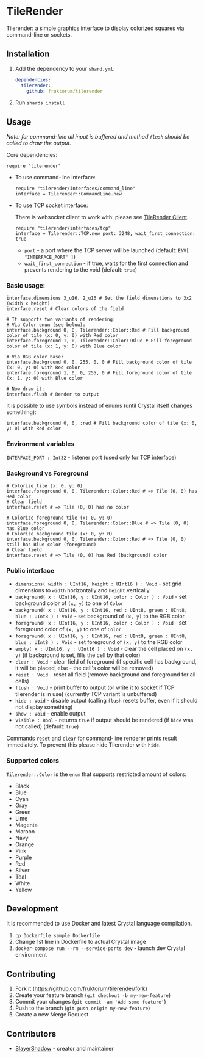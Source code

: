# TileRender

Tilerender: a simple graphics interface to display colorized squares via command-line or sockets.

## Installation

1. Add the dependency to your `shard.yml`:

   ```yaml
   dependencies:
     tilerender:
       github: fruktorum/tilerender
   ```

2. Run `shards install`

## Usage

_Note: for command-line all input is buffered and method `flush` should be called to draw the output._

Core dependencies:

```crystal
require "tilerender"
```

* To use command-line interface:

   ```crystal
   require "tilerender/interfaces/command_line"
   interface = Tilerender::CommandLine.new
   ```

* To use TCP socket interface:

   There is websocket client to work with: please see [TileRender Client](https://github.com/fruktorum/tilerender-client).

   ```crystal
   require "tilerender/interfaces/tcp"
   interface = Tilerender::TCP.new port: 3248, wait_first_connection: true
   ```

   * `port` - a port where the TCP server will be launched (default: `ENV[ "INTERFACE_PORT" ]`)
   * `wait_first_connection` - if true, waits for the first connection and prevents rendering to the void (default: `true`)

### Basic usage:

```crystal
interface.dimensions 3_u16, 2_u16 # Set the field dimenstions to 3x2 (width x height)
interface.reset # Clear colors of the field

# It supports two variants of rendering:
# Via Color enum (see below):
interface.background 0, 0, Tilerender::Color::Red # Fill background color of tile (x: 0, y: 0) with Red color
interface.foreground 1, 0, Tilerender::Color::Blue # Fill foreground color of tile (x: 1, y: 0) with Blue color

# Via RGB color base:
interface.background 0, 0, 255, 0, 0 # Fill background color of tile (x: 0, y: 0) with Red color
interface.foreground 1, 0, 0, 255, 0 # Fill foreground color of tile (x: 1, y: 0) with Blue color

# Now draw it:
interface.flush # Render to output
```

It is possible to use symbols instead of enums (until Crystal itself changes something):

```crystal
interface.background 0, 0, :red # Fill background color of tile (x: 0, y: 0) with Red color
```

### Environment variables

`INTERFACE_PORT : Int32` - listener port (used only for TCP interface)

### Background vs Foreground

```crystal
# Colorize tile (x: 0, y: 0)
interface.foreground 0, 0, Tilerender::Color::Red # => Tile (0, 0) has Red color
# Clear field
interface.reset # => Tile (0, 0) has no color

# Colorize foreground tile (x: 0, y: 0)
interface.foreground 0, 0, Tilerender::Color::Blue # => Tile (0, 0) has Blue color
# Colorize background tile (x: 0, y: 0)
interface.background 0, 0, Tilerender::Color::Red # => Tile (0, 0) still has Blue color (foreground)
# Clear field
interface.reset # => Tile (0, 0) has Red (background) color
```

### Public interface

* `dimensions( width : UInt16, height : UInt16 ) : Void` - set grid dimensions to `width` horizontally and `height` vertically
* `background( x : UInt16, y : UInt16, color : Color ) : Void` - set background color of `(x, y)` to one of `Color`
* `background( x : UInt16, y : UInt16, red : UInt8, green : UInt8, blue : UInt8 ) : Void` - set background of `(x, y)` to the RGB color
* `foreground( x : UInt16, y : UInt16, color : Color ) : Void` - set foreground color of `(x, y)` to one of `Color`
* `foreground( x : UInt16, y : UInt16, red : UInt8, green : UInt8, blue : UInt8 ) : Void` - set foreground of `(x, y)` to the RGB color
* `empty( x : UInt16, y : UInt16 ) : Void` - clear the cell placed on `(x, y)` (if background is set, fills the cell by that color)
* `clear : Void` - clear field of foreground (if specific cell has background, it will be placed, else - the cell's color will be removed)
* `reset : Void` - reset all field (remove background and foreground for all cells)
* `flush : Void` - print buffer to output (or write it to socket if TCP tilerender is in use) (currently TCP variant is unbuffered)
* `hide : Void` - disable output (calling `flush` resets buffer, even if it should not display something)
* `show : Void` - enable output
* `visible : Bool` - returns `true` if output should be rendered (if `hide` was not called) (default: `true`)

Commands `reset` and `clear` for command-line renderer prints result immediately. To prevent this please hide Tilerender with `hide`.

### Supported colors

`Tilerender::Color` is the `enum` that supports restricted amount of colors:

* Black
* Blue
* Cyan
* Gray
* Green
* Lime
* Magenta
* Maroon
* Navy
* Orange
* Pink
* Purple
* Red
* Silver
* Teal
* White
* Yellow

## Development

It is recommended to use Docker and latest Crystal language compilation.

1. `cp Dockerfile.sample Dockerfile`
2. Change 1st line in Dockerfile to actual Crystal image
3. `docker-compose run --rm --service-ports dev` - launch dev Crystal environment

## Contributing

1. Fork it (<https://github.com/fruktorum/tilerender/fork>)
2. Create your feature branch (`git checkout -b my-new-feature`)
3. Commit your changes (`git commit -am 'Add some feature'`)
4. Push to the branch (`git push origin my-new-feature`)
5. Create a new Merge Request

## Contributors

- [SlayerShadow](https://github.com/SlayerShadow) - creator and maintainer
